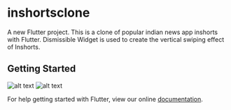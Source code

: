 # inshortsclone

A new Flutter project. This is a clone of popular indian news app inshorts with Flutter. Dismissible Widget is used to create the vertical swiping effect of Inshorts.

## Getting Started
![alt text](https://github.com/varunn12/inshortscloneflutter/blob/master/Screenshot1.png)
![alt text](https://github.com/varunn12/inshortscloneflutter/blob/master/Screenshot2.png)

For help getting started with Flutter, view our online
[documentation](https://flutter.io/).
